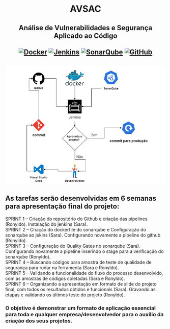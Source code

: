 <h1 align="center">AVSAC</h1>
<h2 align="center">Análise de Vulnerabilidades e Segurança Aplicado ao Código <br><br>
  <a href="https://hub.docker.com/" target="_blank"><img align="center" alt="Docker" src="https://img.shields.io/badge/Imagens_Docker-Docker-blue?style=for-the-badge&logo=docker&logoColor=white"/></a>
  <a href="https://www.jenkins.io/doc/" target="_blank"><img align="center" alt="Jenkins" src="https://img.shields.io/badge/Pipeline-Jenkins-orange?style=for-the-badge&logo=jenkins&logoColor=white"/></a>
  <a href="https://docs.sonarqube.org/" target="_blank"><img align="center" alt="SonarQube" src="https://img.shields.io/badge/Análise-SonarQube-blue?style=for-the-badge&logo=sonarqube&logoColor=white"/></a>
  <a href="https://github.com/Ronynetwork/AVSAC" target="_blank"><img align="center" alt="GitHub" src="https://img.shields.io/badge/Repositório-Github-black?style=for-the-badge&logo=github&logoColor=white"></a>
  <br>
</h2>

<div style="display: inline-block">

![Diagrama](Estrutura/Diagrama.png)


## As tarefas serão desenvolvidas em 6 semanas para apresentação final do projeto:
SPRINT 1 – Criação do repositório do Github e criação das pipelines (Ronyldo). Instalação do jenkins (Sara). <br>
SPRINT 2 – Criação do dockerfile do sonarqube e Configuração do sonarqube ao jekins (Sara). Configurando novamente a pipeline do github (Ronyldo).<br> 
SPRINT 3 – Configuração do Quality Gates no sonarqube (Sara). Configurando novamente a pipeline inserindo o stage para a verificação do sonarqube (Ronyldo).<br> 
SPRINT 4 – Buscando códigos para amostra de teste de qualidade de segurança para rodar na ferramenta (Sara e Ronyldo). <br>
SPRINT 5 – Validando a funcionalidade do fluxo do processo desenvolvido, com as amostras de códigos coletadas (Sara e Ronyldo).<br> 
SPRINT 6 – Organizando a apresentação em formato de slide do projeto final, com todos os resultados obtidos e funcionais (Sara). Gravando as etapas e validando os últimos teste do projeto (Ronyldo).<br>

### O objetivo é demonstrar um formato de aplicação essencial para toda e qualquer empresa/desenvolvedor para o auxilio da criação dos seus projetos.
